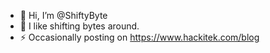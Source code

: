 - 👋 Hi, I’m @ShiftyByte
- 👀 I like shifting bytes around.
- ⚡ Occasionally posting on https://www.hackitek.com/blog
